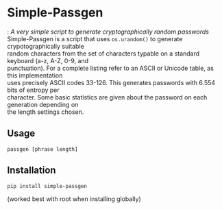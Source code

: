 # Simple-Passgen
: *A very simple script to generate cryptographically random passwords*  
Simple-Passgen is a script that uses `os.urandom()` to generate crypotographically suitable  
random characters from the set of characters typable on a standard keyboard (a-z, A-Z, 0-9, and   
punctuation).  For a complete listing refer to an ASCII or Unicode table, as this implementation  
uses precisely ASCII codes 33-126. This generates passwords with 6.554 bits of entropy per  
character.  Some basic statistics are given about the password on each generation depending on  
the length settings chosen.  
## Usage
```shell 
passgen [phrase length]
```
## Installation
```shell
pip install simple-passgen
```
(worked best with root when installing globally)
